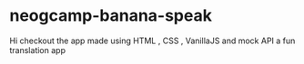 # neogcamp-banana-speak
Hi checkout the app made using HTML , CSS , VanillaJS and mock API a fun translation app
